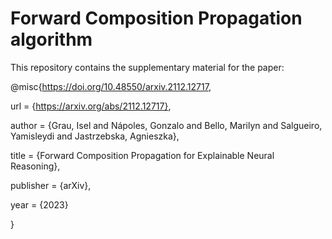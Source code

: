 # Forward Composition Propagation algorithm

This repository contains the supplementary material for the paper:

@misc{https://doi.org/10.48550/arxiv.2112.12717,

  url = {https://arxiv.org/abs/2112.12717},
  
  author = {Grau, Isel and Nápoles, Gonzalo and Bello, Marilyn and Salgueiro, Yamisleydi and Jastrzebska, Agnieszka},
  
  title = {Forward Composition Propagation for Explainable Neural Reasoning},
  
  publisher = {arXiv},
  
  year = {2023}
  
}
